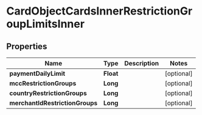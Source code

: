 

# CardObjectCardsInnerRestrictionGroupLimitsInner


## Properties

| Name | Type | Description | Notes |
|------------ | ------------- | ------------- | -------------|
|**paymentDailyLimit** | **Float** |  |  [optional] |
|**mccRestrictionGroups** | **Long** |  |  [optional] |
|**countryRestrictionGroups** | **Long** |  |  [optional] |
|**merchantIdRestrictionGroups** | **Long** |  |  [optional] |



